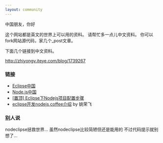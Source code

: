 ```yaml
---
layout: community
---
```




中国朋友，你好

这个网站都是英文的世界上可以用的资料。
请帮忙多一点儿中文资料。 你可以fork网站源代码，家几个_post文章。

下面几个链接到中文资料。

http://zhiyongv.iteye.com/blog/1739267

### 链接

- [Eclipse中国](http://eclipse-china.github.io/)
- [Node.js中国](http://cnodejs.org/)
- [[置顶] Eclipse下Nodejs项目配置步骤](http://blog.csdn.net/ygh_0912/article/details/9108541)
- [eclipse开发nodejs,coffee介绍](zhongwen/eclipse%E5%BC%80%E5%8F%91nodejs%E4%BB%8B%E7%BB%8D.htm) by 姚荣飞

### 别人说 

nodeclipse拯救世界… 
虽然nodeclipse比较简陋但还是能用的 不过代码提示就别想了…

 
